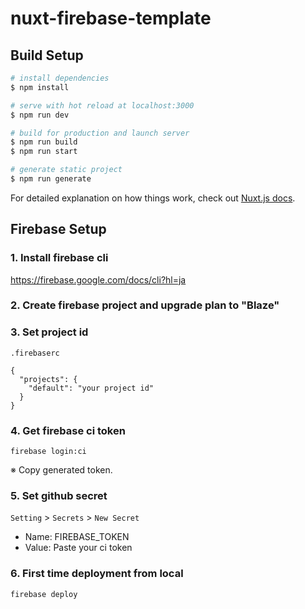 # nuxt-firebase-template

## Build Setup

```bash
# install dependencies
$ npm install

# serve with hot reload at localhost:3000
$ npm run dev

# build for production and launch server
$ npm run build
$ npm run start

# generate static project
$ npm run generate
```

For detailed explanation on how things work, check out [Nuxt.js docs](https://nuxtjs.org).

## Firebase Setup

### 1. Install firebase cli

https://firebase.google.com/docs/cli?hl=ja

### 2. Create firebase project and upgrade plan to "Blaze"

### 3. Set project id

`.firebaserc`

```
{
  "projects": {
    "default": "your project id"
  }
}
```

### 4. Get firebase ci token

```
firebase login:ci
```

※ Copy generated token.

### 5. Set github secret

`Setting` > `Secrets` > `New Secret`

- Name: FIREBASE_TOKEN
- Value: Paste your ci token

### 6. First time deployment from local

```
firebase deploy
```
